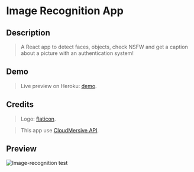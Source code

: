# Image Recognition App

## Description

> A React app to detect faces, objects, check NSFW and get a caption about a picture with an authentication system!

## Demo

> Live preview on Heroku: [demo](https://serene-depths-22156.herokuapp.com/).

## Credits

> Logo: [flaticon](https://www.flaticon.com/authors/ddara).

> This app use [CloudMersive API](https://cloudmersive.com/).

## Preview

![Image-recognition test](https://i.imgur.com/OrfU9zR.jpg)

